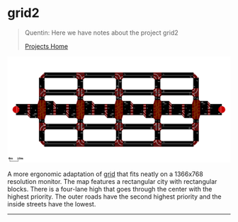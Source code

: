 # <a name="top_of_page"></a>grid2
>Quentin: Here we have notes about the project grid2
>
>[Projects Home](../Readme.md)

![grid2.gif](../../assets/screenshots/projects/grid2.gif)

A more ergonomic adaptation of [grid](../grid/Readme.md) that fits neatly on a 1366x768 resolution monitor. The map features a rectangular city with rectangular blocks. There is a four-lane high that goes through the center with the highest priority. The outer roads have the second highest priority and the inside streets have the lowest.

---
